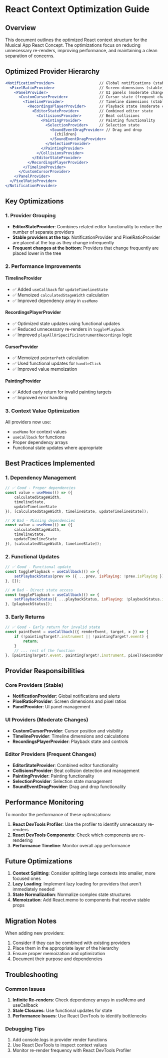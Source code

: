 # React Context Optimization Guide

## Overview

This document outlines the optimized React context structure for the Musical App React Concept. The optimizations focus on reducing unnecessary re-renders, improving performance, and maintaining a clean separation of concerns.

## Optimized Provider Hierarchy

```jsx
<NotificationProvider>                    // Global notifications (stable)
  <PixelRatioProvider>                    // Screen dimensions (stable)
    <PanelProvider>                       // UI panels (moderate changes)
      <CustomCursorProvider>              // Cursor state (frequent changes)
        <TimelineProvider>                // Timeline dimensions (stable)
          <RecordingsPlayerProvider>      // Playback state (moderate changes)
            <EditorStateProvider>         // Combined editor state
              <CollisionsProvider>        // Beat collisions
                <PaintingProvider>        // Painting functionality
                  <SelectionProvider>     // Selection state
                    <SoundEventDragProvider> // Drag and drop
                      {children}
                    </SoundEventDragProvider>
                  </SelectionProvider>
                </PaintingProvider>
              </CollisionsProvider>
            </EditorStateProvider>
          </RecordingsPlayerProvider>
        </TimelineProvider>
      </CustomCursorProvider>
    </PanelProvider>
  </PixelRatioProvider>
</NotificationProvider>
```

## Key Optimizations

### 1. Provider Grouping

- **EditorStateProvider**: Combines related editor functionality to reduce the number of separate providers
- **Stable providers at the top**: NotificationProvider and PixelRatioProvider are placed at the top as they change infrequently
- **Frequent changes at the bottom**: Providers that change frequently are placed lower in the tree

### 2. Performance Improvements

#### TimelineProvider
- ✅ Added `useCallback` for `updateTimelineState`
- ✅ Memoized `calculatedStageWidth` calculation
- ✅ Improved dependency array in `useMemo`

#### RecordingsPlayerProvider
- ✅ Optimized state updates using functional updates
- ✅ Reduced unnecessary re-renders in `togglePlayback`
- ✅ Improved `playAllOrSpecificInstrumentRecordings` logic

#### CursorProvider
- ✅ Memoized `pointerPath` calculation
- ✅ Used functional updates for `handleClick`
- ✅ Improved value memoization

#### PaintingProvider
- ✅ Added early return for invalid painting targets
- ✅ Improved error handling

### 3. Context Value Optimization

All providers now use:
- `useMemo` for context values
- `useCallback` for functions
- Proper dependency arrays
- Functional state updates where appropriate

## Best Practices Implemented

### 1. Dependency Management
```jsx
// ✅ Good - Proper dependencies
const value = useMemo(() => ({
    calculatedStageWidth,
    timelineState,
    updateTimelineState
}), [calculatedStageWidth, timelineState, updateTimelineState]);

// ❌ Bad - Missing dependencies
const value = useMemo(() => ({
    calculatedStageWidth,
    timelineState,
    updateTimelineState
}), [calculatedStageWidth, timelineState]);
```

### 2. Functional Updates
```jsx
// ✅ Good - Functional update
const togglePlayback = useCallback(() => {
    setPlaybackStatus(prev => ({ ...prev, isPlaying: !prev.isPlaying }));
}, []);

// ❌ Bad - Direct state access
const togglePlayback = useCallback(() => {
    setPlaybackStatus({ ...playbackStatus, isPlaying: !playbackStatus.isPlaying });
}, [playbackStatus]);
```

### 3. Early Returns
```jsx
// ✅ Good - Early return for invalid state
const paintEvent = useCallback(({ renderEvent, target, x }) => {
    if (!paintingTarget?.instrument || !paintingTarget?.event) {
        return;
    }
    // ... rest of the function
}, [paintingTarget?.event, paintingTarget?.instrument, pixelToSecondRatio]);
```

## Provider Responsibilities

### Core Providers (Stable)
- **NotificationProvider**: Global notifications and alerts
- **PixelRatioProvider**: Screen dimensions and pixel ratios
- **PanelProvider**: UI panel management

### UI Providers (Moderate Changes)
- **CustomCursorProvider**: Cursor position and visibility
- **TimelineProvider**: Timeline dimensions and calculations
- **RecordingsPlayerProvider**: Playback state and controls

### Editor Providers (Frequent Changes)
- **EditorStateProvider**: Combined editor functionality
- **CollisionsProvider**: Beat collision detection and management
- **PaintingProvider**: Painting functionality
- **SelectionProvider**: Selection state management
- **SoundEventDragProvider**: Drag and drop functionality

## Performance Monitoring

To monitor the performance of these optimizations:

1. **React DevTools Profiler**: Use the profiler to identify unnecessary re-renders
2. **React DevTools Components**: Check which components are re-rendering
3. **Performance Timeline**: Monitor overall app performance

## Future Optimizations

1. **Context Splitting**: Consider splitting large contexts into smaller, more focused ones
2. **Lazy Loading**: Implement lazy loading for providers that aren't immediately needed
3. **State Normalization**: Normalize complex state structures
4. **Memoization**: Add React.memo to components that receive stable props

## Migration Notes

When adding new providers:
1. Consider if they can be combined with existing providers
2. Place them in the appropriate layer of the hierarchy
3. Ensure proper memoization and optimization
4. Document their purpose and dependencies

## Troubleshooting

### Common Issues

1. **Infinite Re-renders**: Check dependency arrays in useMemo and useCallback
2. **Stale Closures**: Use functional updates for state
3. **Performance Issues**: Use React DevTools to identify bottlenecks

### Debugging Tips

1. Add console.logs in provider render functions
2. Use React DevTools to inspect context values
3. Monitor re-render frequency with React DevTools Profiler
